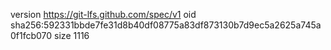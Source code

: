 version https://git-lfs.github.com/spec/v1
oid sha256:592331bbde7fe31d8b40df08775a83df873130b7d9ec5a2625a745a0f1fcb070
size 1116
